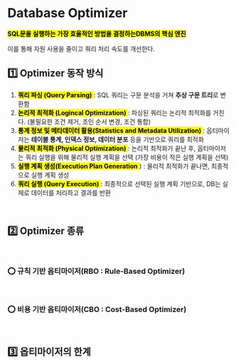 # Database Optimizer

<mark>**SQL문을 실행하는 가장 효율적인 방법을 결정하는DBMS의 핵심 엔진**</mark></br>

이를 통해 자원 사용을 줄이고 쿼리 처리 속도를 개선한다. 



## 1️⃣ Optimizer 동작 방식

1. <mark>**쿼리 파싱 (Query Parsing)** </mark> : SQL 쿼리는 구문 분석을 거쳐 **추상 구문 트리**로 변환함
2. <mark>**논리적 최적화 (Logincal Optimization)** </mark> : 파싱된 쿼리는 논리적 최적화를 거친다. (불필요한 조건 제거, 조인 순서 변경, 조건 통합)
3. <mark>**통계 정보 및 메타데이터 활용(Statistics and Metadata Utilization)** </mark> : 옵티마이저는 **테이블 통계, 인덱스 정보, 데이터 분포** 등을 기반으로 쿼리를 최적화
4. <mark>**물리적 최적화 (Physical Optimization)** </mark> : 논리적 최적화가 끝난 후, 옵티마이저는 쿼리 실행을 위해 물리적 실행 계획을 선택 (가장 비용이 적은 실행 계획을 선택)
5. <mark>**실행 계획 생성(Execution Plan Generation** </mark>) : 물리적 최적화가 끝나면, 최종적으로 실행 계획 생성
6. <mark>**쿼리 실행 (Query Execution)** </mark> : 최종적으로 선택된 실행 계획 기반으로,  DB는 실제로 데이터를 처리하고 결과를 반환 


</br>


## 2️⃣ Optimizer 종류




</br>


### ⭕ 규칙 기반 옵티마이저(RBO : Rule-Based Optimizer)




</br>


### ⭕ 비용 기반 옵티마이저(CBO : Cost-Based Optimizer)




</br>

## 3️⃣ 옵티마이저의 한계




</br>
